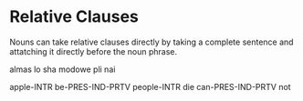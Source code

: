 # Relative Clauses

Nouns can take relative clauses directly by taking a complete sentence and attatching it directly before the noun phrase.

almas lo sha modowe pli nai

apple-INTR be-PRES-IND-PRTV people-INTR die can-PRES-IND-PRTV not